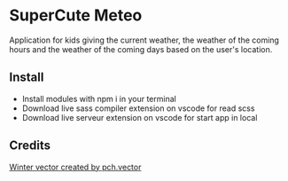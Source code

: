 # SuperCute Meteo

Application for kids giving the current weather, the weather of the coming hours and the weather of the coming days based on the user's location.

## Install

- Install modules with npm i in your terminal
- Download live sass compiler extension on vscode for read scss
- Download live serveur extension on vscode for start app in local

## Credits

[Winter vector created by pch.vector](https://www.freepik.com/vectors/winter)
